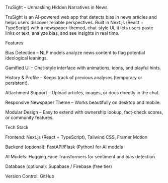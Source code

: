 TruSight – Unmasking Hidden Narratives in News

TruSight is an AI-powered web app that detects bias in news articles and helps users discover reliable perspectives. Built in Next.js (React + TypeScript) with a newspaper-themed, chat-style UI, it lets users paste links or text, analyze bias, and see insights in real time.

Features

Bias Detection – NLP models analyze news content to flag potential ideological leanings.

Gamified UI – Chat-style interface with animations, icons, and playful hints.

History & Profile – Keeps track of previous analyses (temporary or persistent).

Attachment Support – Upload articles, images, or docs directly in the chat.

Responsive Newspaper Theme – Works beautifully on desktop and mobile.

Modular Design – Easy to extend with ownership lookup, fact-check scores, or community features.

Tech Stack

Frontend: Next.js (React + TypeScript), Tailwind CSS, Framer Motion

Backend (optional): FastAPI/Flask (Python) for AI models

AI Models: Hugging Face Transformers for sentiment and bias detection

Database (optional): Supabase / Firebase (free tier)

Version Control: GitHub
